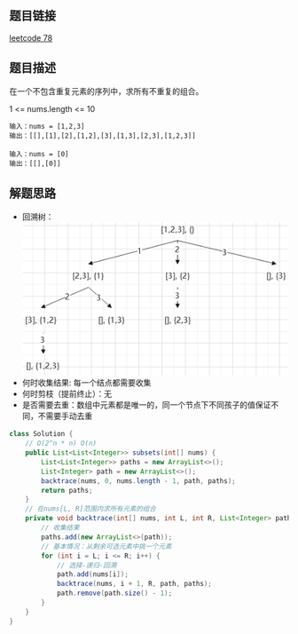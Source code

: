 ## 题目链接

[leetcode 78](https://leetcode.cn/problems/subsets/)

## 题目描述

在一个不包含重复元素的序列中，求所有不重复的组合。  

1 <= nums.length <= 10  

```html
输入：nums = [1,2,3]
输出：[[],[1],[2],[1,2],[3],[1,3],[2,3],[1,2,3]]

输入：nums = [0]
输出：[[],[0]]
```

## 解题思路

- 回溯树：  
![](https://github.com/RossVermouth/algorithm/blob/main/%E9%99%84%E4%BB%B6/%E7%BB%84%E5%90%88.png)  
- 何时收集结果: 每一个结点都需要收集  
- 何时剪枝（提前终止）：无  
- 是否需要去重：数组中元素都是唯一的，同一个节点下不同孩子的值保证不同，不需要手动去重  

```JAVA
class Solution {
    // O(2^n * n) O(n)
    public List<List<Integer>> subsets(int[] nums) {
        List<List<Integer>> paths = new ArrayList<>();
        List<Integer> path = new ArrayList<>();
        backtrace(nums, 0, nums.length - 1, path, paths);
        return paths;
    }
    // 在nums[L, R]范围内求所有元素的组合
    private void backtrace(int[] nums, int L, int R, List<Integer> path, List<List<Integer>> paths) {
        // 收集结果
        paths.add(new ArrayList<>(path));
        // 基本情况：从剩余可选元素中挑一个元素
        for (int i = L; i <= R; i++) {
            // 选择-递归-回溯
            path.add(nums[i]);
            backtrace(nums, i + 1, R, path, paths);
            path.remove(path.size() - 1);
        }
    }
}
```




